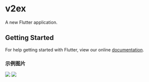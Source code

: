 # v2ex

A new Flutter application.

## Getting Started

For help getting started with Flutter, view our online
[documentation](https://flutter.io/).

### 示例图片

![](https://github.com/GeekxFreak/v2ex/blob/master/android.gif)
![](https://github.com/GeekxFreak/v2ex/blob/master/ios.gif)


